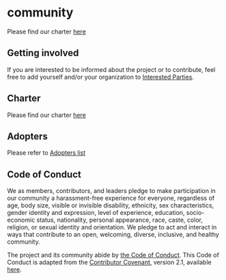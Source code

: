 # community

Please find our charter [here](./CHARTER.md)

## Getting involved

If you are interested to be informed about the project or to contribute, feel free to add yourself and/or your organization to [Interested Parties](./interested-parties.md).

## Charter

Please find our charter [here](./CHARTER.md)

## Adopters

Please refer to [Adopters list](./ADOPTERS.md)

## Code of Conduct

We as members, contributors, and leaders pledge to make participation in our community a harassment-free experience for everyone, regardless of age, body size, visible or invisible disability, ethnicity, sex characteristics, gender identity and expression, level of experience, education, socio-economic status, nationality, personal appearance, race, caste, color, religion, or sexual identity and orientation. We pledge to act and interact in ways that contribute to an open, welcoming, diverse, inclusive, and healthy community.

The project and its community abide by [the Code of Conduct]([https://github.com/open-feature/.github/blob/main/CODE_OF_CONDUCT.md](https://github.com/cncf/foundation/blob/main/code-of-conduct.md)).
This Code of Conduct is adapted from the [Contributor Covenant](https://www.contributor-covenant.org),
version 2.1, available
[here](https://www.contributor-covenant.org/version/2/1/code_of_conduct.html).
